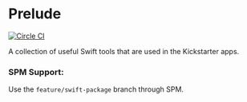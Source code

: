 # Prelude

[![Circle CI](https://circleci.com/gh/kickstarter/Kickstarter-Prelude.svg?style=svg&circle-token=ddbeef5e5b970496ddf6d7c81d60367eee16aa32)](https://circleci.com/gh/kickstarter/Kickstarter-Prelude)

A collection of useful Swift tools that are used in the Kickstarter apps.

### SPM Support:

Use the `feature/swift-package` branch through SPM.
